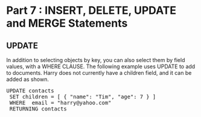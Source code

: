 # Part 7 : INSERT, DELETE, UPDATE and MERGE Statements

## UPDATE

In addition to selecting objects by key, you can also select them by field values, with a WHERE CLAUSE. 
The following example uses UPDATE to add to documents. Harry does not currently have a children field, and it can be added as shown. 


<pre id="example">
UPDATE contacts 
 SET children = [ { "name": "Tim", "age": 7 } ]
 WHERE  email = "harry@yahoo.com"
 RETURNING contacts


</pre>
